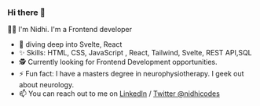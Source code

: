 
### Hi there 👋

<!--
**nidhi-kala/nidhi-kala** is a ✨ _special_ ✨ repository because its `README.md` (this file) appears on your GitHub profile.

Here are some ideas to get you started:

- 🔭 I’m currently working on ...
- 🌱 I’m currently learning ...
- 👯 I’m looking to collaborate on ...
- 🤔 I’m looking for help with ...

- How to reach me: ...
- 😄 Pronouns: ...

-->
:woman_technologist: I'm Nidhi. I'm a Frontend developer
- :round_pushpin: diving deep into Svelte, React
- ✨ Skills: HTML, CSS, JavaScript , React, Tailwind, Svelte, REST API,SQL
- 🕵 Currently looking for Frontend Development opportunities.
- ⚡ Fun fact: I have a masters degree in neurophysiotherapy. I geek out about neurology.
- 📫 You can reach out to me on [LinkedIn](https://www.linkedin.com/in/nidhi-kala-5bab8a19/) / [Twitter @nidhicodes](https://twitter.com/nidhicodes)
